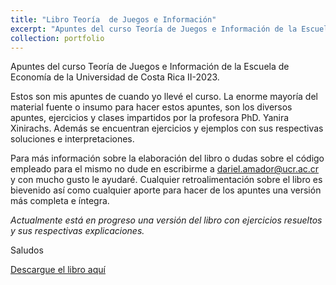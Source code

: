 ```yaml
---
title: "Libro Teoría  de Juegos e Información"
excerpt: "Apuntes del curso Teoría de Juegos e Información de la Escuela de Economía de la Universidad de Costa Rica II-2023.  <br/><img src='/images/portada juegos.png'>"
collection: portfolio
---
```


Apuntes del curso Teoría de Juegos e Información de la Escuela de Economía de la Universidad de Costa Rica II-2023. 

Estos son mis apuntes de cuando yo llevé el curso. La enorme mayoría del material fuente o insumo para hacer estos apuntes, son los diversos apuntes, ejercicios y clases impartidos por la profesora PhD. Yanira Xinirachs. Además se encuentran ejercicios y ejemplos con sus respectivas soluciones e interpretaciones.

Para más información sobre la elaboración del libro o dudas sobre el código empleado para el mismo no dude en escribirme a dariel.amador@ucr.ac.cr y con mucho gusto le ayudaré. Cualquier retroalimentación sobre el libro es bievenido así como cualquier aporte para hacer de los apuntes una versión más completa e íntegra.

*Actualmente está en progreso una versión del libro con ejercicios resueltos y sus respectivas explicaciones.*

Saludos

[Descargue el libro aquí]([https://github.com/darielamador/darielamador.github.io/blob/master/files/libro_macro_I%20(1).pdf](https://github.com/darielamador/darielamador.github.io/blob/master/files/libro_juegos_final%20(1).pdf)https://github.com/darielamador/darielamador.github.io/blob/master/files/libro_juegos_final%20(1).pdf)

